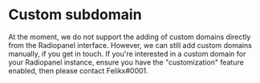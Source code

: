# Custom subdomain

At the moment, we do not support the adding of custom domains directly from the Radiopanel interface. However, we can still add custom domains manually, if you get in touch. If you're interested in a custom domain for your Radiopanel instance, ensure you have the "customization" feature enabled, then please contact Felikx\#0001.

